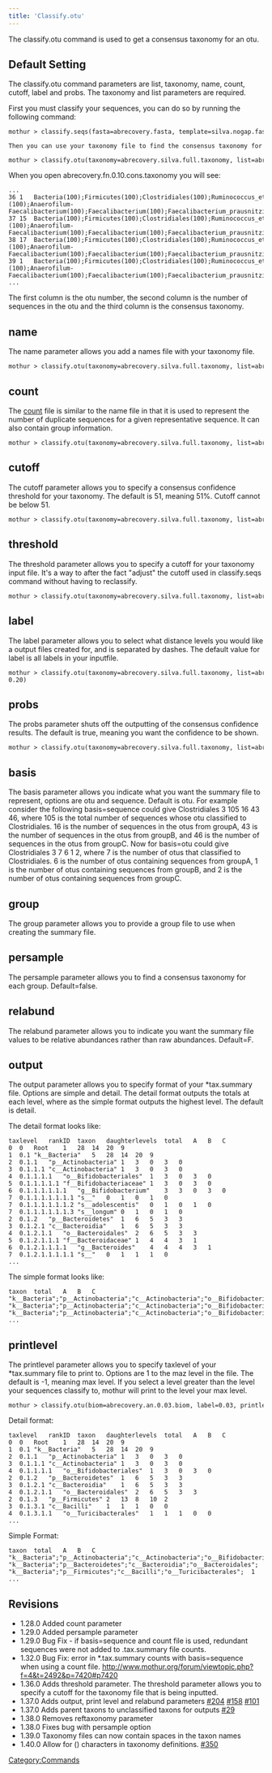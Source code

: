 ```yaml
---
title: 'Classify.otu'
---
```

The classify.otu command is used to get a consensus taxonomy for an otu.

## Default Setting

The classify.otu command parameters are list, taxonomy, name, count,
cutoff, label and probs. The taxonomy and list parameters are required.

First you must classify your sequences, you can do so by running the
following command:

    mothur > classify.seqs(fasta=abrecovery.fasta, template=silva.nogap.fasta, taxonomy=silva.full.taxonomy)

    Then you can use your taxonomy file to find the consensus taxonomy for your otus at various distances.

    mothur > classify.otu(taxonomy=abrecovery.silva.full.taxonomy, list=abrecovery.fn.list)

When you open abrecovery.fn.0.10.cons.taxonomy you will see:

    ...
    36 1   Bacteria(100);Firmicutes(100);Clostridiales(100);Ruminococcus_et_rel.(100);Anaerofilum-Faecalibacterium(100);Faecalibacterium(100);Faecalibacterium_prausnitzii(100);unclassified(100);unclassified(100);unclassified(100);unclassified(100);unclassified(100);unclassified(100);
    37 15  Bacteria(100);Firmicutes(100);Clostridiales(100);Ruminococcus_et_rel.(100);Anaerofilum-Faecalibacterium(100);Faecalibacterium(100);Faecalibacterium_prausnitzii(100);unclassified(100);unclassified(100);unclassified(100);unclassified(100);unclassified(100);unclassified(100);
    38 17  Bacteria(100);Firmicutes(100);Clostridiales(100);Ruminococcus_et_rel.(100);Anaerofilum-Faecalibacterium(100);Faecalibacterium(100);Faecalibacterium_prausnitzii(100);unclassified(100);unclassified(100);unclassified(100);unclassified(100);unclassified(100);unclassified(100);
    39 1   Bacteria(100);Firmicutes(100);Clostridiales(100);Ruminococcus_et_rel.(100);Anaerofilum-Faecalibacterium(100);Faecalibacterium(100);Faecalibacterium_prausnitzii(100);unclassified(100);unclassified(100);unclassified(100);unclassified(100);unclassified(100);unclassified(100);
    ...

The first column is the otu number, the second column is the number of
sequences in the otu and the third column is the consensus taxonomy.

## name

The name parameter allows you add a names file with your taxonomy file.

    mothur > classify.otu(taxonomy=abrecovery.silva.full.taxonomy, list=abrecovery.fn.list, name=abrecovery.names) 

## count

The [ count](Count_File) file is similar to the name file in
that it is used to represent the number of duplicate sequences for a
given representative sequence. It can also contain group information.

    mothur > classify.otu(taxonomy=abrecovery.silva.full.taxonomy, list=abrecovery.fn.list, count=abrecovery.count_table) 

## cutoff

The cutoff parameter allows you to specify a consensus confidence
threshold for your taxonomy. The default is 51, meaning 51%. Cutoff
cannot be below 51.

    mothur > classify.otu(taxonomy=abrecovery.silva.full.taxonomy, list=abrecovery.fn.list, cutoff=80) 

## threshold

The threshold parameter allows you to specify a cutoff for your taxonomy
input file. It\'s a way to after the fact \"adjust\" the cutoff used in
classify.seqs command without having to reclassify.

    mothur > classify.otu(taxonomy=abrecovery.silva.full.taxonomy, list=abrecovery.fn.list, threshold=90) 

## label

The label parameter allows you to select what distance levels you would
like a output files created for, and is separated by dashes. The default
value for label is all labels in your inputfile.

    mothur > classify.otu(taxonomy=abrecovery.silva.full.taxonomy, list=abrecovery.fn.list, label=0.10-0.20) 

## probs

The probs parameter shuts off the outputting of the consensus confidence
results. The default is true, meaning you want the confidence to be
shown.

    mothur > classify.otu(taxonomy=abrecovery.silva.full.taxonomy, list=abrecovery.fn.list, probs=f) 

## basis

The basis parameter allows you indicate what you want the summary file
to represent, options are otu and sequence. Default is otu. For example
consider the following basis=sequence could give Clostridiales 3 105 16
43 46, where 105 is the total number of sequences whose otu classified
to Clostridiales. 16 is the number of sequences in the otus from groupA,
43 is the number of sequences in the otus from groupB, and 46 is the
number of sequences in the otus from groupC. Now for basis=otu could
give Clostridiales 3 7 6 1 2, where 7 is the number of otus that
classified to Clostridiales. 6 is the number of otus containing
sequences from groupA, 1 is the number of otus containing sequences from
groupB, and 2 is the number of otus containing sequences from groupC.

## group

The group parameter allows you to provide a group file to use when
creating the summary file.

## persample

The persample parameter allows you to find a consensus taxonomy for each
group. Default=false.

## relabund

The relabund parameter allows you to indicate you want the summary file
values to be relative abundances rather than raw abundances. Default=F.

## output

The output parameter allows you to specify format of your \*tax.summary
file. Options are simple and detail. The detail format outputs the
totals at each level, where as the simple format outputs the highest
level. The default is detail.

The detail format looks like:

    taxlevel   rankID  taxon   daughterlevels  total   A   B   C
    0  0   Root    1   28  14  20  9
    1  0.1 "k__Bacteria"   5   28  14  20  9
    2  0.1.1   "p__Actinobacteria" 1   3   0   3   0
    3  0.1.1.1 "c__Actinobacteria" 1   3   0   3   0
    4  0.1.1.1.1   "o__Bifidobacteriales"  1   3   0   3   0
    5  0.1.1.1.1.1 "f__Bifidobacteriaceae" 1   3   0   3   0
    6  0.1.1.1.1.1.1   "g__Bifidobacterium"    3   3   0   3   0
    7  0.1.1.1.1.1.1.1 "s__"   0   1   0   1   0
    7  0.1.1.1.1.1.1.2 "s__adolescentis"   0   1   0   1   0
    7  0.1.1.1.1.1.1.3 "s__longum" 0   1   0   1   0
    2  0.1.2   "p__Bacteroidetes"  1   6   5   3   3
    3  0.1.2.1 "c__Bacteroidia"    1   6   5   3   3
    4  0.1.2.1.1   "o__Bacteroidales"  2   6   5   3   3
    5  0.1.2.1.1.1 "f__Bacteroidaceae" 1   4   4   3   1
    6  0.1.2.1.1.1.1   "g__Bacteroides"    4   4   4   3   1
    7  0.1.2.1.1.1.1.1 "s__"   0   1   1   1   0
    ...

The simple format looks like:

    taxon  total   A   B   C
    "k__Bacteria";"p__Actinobacteria";"c__Actinobacteria";"o__Bifidobacteriales";"f__Bifidobacteriaceae";"g__Bifidobacterium";"s__";   1   0   1   0
    "k__Bacteria";"p__Actinobacteria";"c__Actinobacteria";"o__Bifidobacteriales";"f__Bifidobacteriaceae";"g__Bifidobacterium";"s__adolescentis";   1   0   1   0
    "k__Bacteria";"p__Actinobacteria";"c__Actinobacteria";"o__Bifidobacteriales";"f__Bifidobacteriaceae";"g__Bifidobacterium";"s__longum"; 1   0   1   0
    ...

## printlevel

The printlevel parameter allows you to specify taxlevel of your
\*tax.summary file to print to. Options are 1 to the maz level in the
file. The default is -1, meaning max level. If you select a level
greater than the level your sequences classify to, mothur will print to
the level your max level.

    mothur > classify.otu(biom=abrecovery.an.0.03.biom, label=0.03, printlevel=4)

Detail format:

    taxlevel   rankID  taxon   daughterlevels  total   A   B   C 
    0  0   Root    1   28  14  20  9
    1  0.1 "k__Bacteria"   5   28  14  20  9
    2  0.1.1   "p__Actinobacteria" 1   3   0   3   0
    3  0.1.1.1 "c__Actinobacteria" 1   3   0   3   0
    4  0.1.1.1.1   "o__Bifidobacteriales"  1   3   0   3   0
    2  0.1.2   "p__Bacteroidetes"  1   6   5   3   3
    3  0.1.2.1 "c__Bacteroidia"    1   6   5   3   3
    4  0.1.2.1.1   "o__Bacteroidales"  2   6   5   3   3
    2  0.1.3   "p__Firmicutes" 2   13  8   10  2
    3  0.1.3.1 "c__Bacilli"    1   1   1   0   0
    4  0.1.3.1.1   "o__Turicibacterales"   1   1   1   0   0
    ...

Simple Format:

    taxon  total   A   B   C
    "k__Bacteria";"p__Actinobacteria";"c__Actinobacteria";"o__Bifidobacteriales";  3   0   3   0
    "k__Bacteria";"p__Bacteroidetes";"c__Bacteroidia";"o__Bacteroidales";  6   5   3   3
    "k__Bacteria";"p__Firmicutes";"c__Bacilli";"o__Turicibacterales";  1   1   0   0
    ...

## Revisions

-   1.28.0 Added count parameter
-   1.29.0 Added persample parameter
-   1.29.0 Bug Fix - if basis=sequence and count file is used, redundant
    sequences were not added to .tax.summary file counts.
-   1.32.0 Bug Fix: error in \*.tax.summary counts with basis=sequence
    when using a count file.
    <http://www.mothur.org/forum/viewtopic.php?f=4&t=2492&p=7420#p7420>
-   1.36.0 Adds threshold parameter. The threshold parameter allows you
    to specify a cutoff for the taxonomy file that is being inputted.
-   1.37.0 Adds output, print level and relabund parameters
    [\#204](https://github.com/mothur/mothur/issues/204)
    [\#158](https://github.com/mothur/mothur/issues/158)
    [\#101](https://github.com/mothur/mothur/issues/101)
-   1.37.0 Adds parent taxons to unclassified taxons for outputs
    [\#29](https://github.com/mothur/mothur/issues/29)
-   1.38.0 Removes reftaxonomy parameter
-   1.38.0 Fixes bug with persample option
-   1.39.0 Taxonomy files can now contain spaces in the taxon names
-   1.40.0 Allow for () characters in taxonomy definitions.
    [\#350](https://github.com/mothur/mothur/issues/350)

[Category:Commands](Category:Commands)
